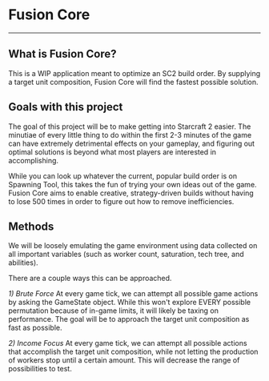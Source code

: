 # Fusion Core

---

## What is Fusion Core?

This is a WIP application meant to optimize an SC2 build order.
By supplying a target unit composition, Fusion Core will find the fastest possible solution.

## Goals with this project

The goal of this project will be to make getting into Starcraft 2 easier.
The minutiae of every little thing to do within the first 2-3 minutes of the game can have
extremely detrimental effects on your gameplay, and figuring out optimal solutions is beyond
what most players are interested in accomplishing.

While you can look up whatever the current, popular build order is on Spawning Tool, this
takes the fun of trying your own ideas out of the game. Fusion Core aims to enable creative,
strategy-driven builds without having to lose 500 times in order to figure out how to remove
inefficiencies.

## Methods

We will be loosely emulating the game environment using data collected on all important variables
(such as worker count, saturation, tech tree, and abilities).

There are a couple ways this can be approached.

_1) Brute Force_
At every game tick, we can attempt all possible game actions by asking the GameState object.
While this won't explore EVERY possible permutation because of in-game limits, it will likely be taxing on performance.
The goal will be to approach the target unit composition as fast as possible.

_2) Income Focus_
At every game tick, we can attempt all possible actions that accomplish the target unit composition, while not
letting the production of workers stop until a certain amount. This will decrease the range of possibilities to test.
